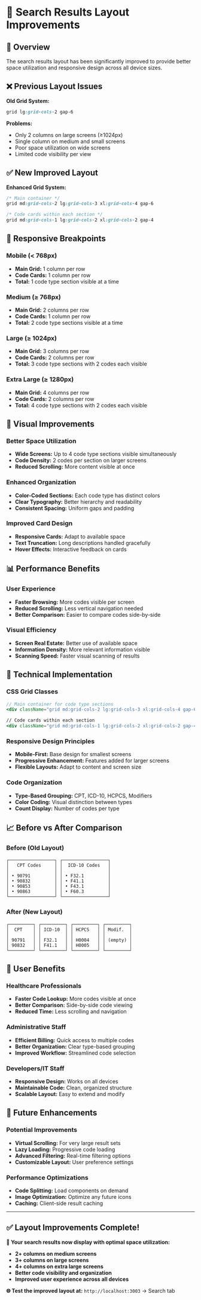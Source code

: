 # 📱 Search Results Layout Improvements

## 🎯 Overview

The search results layout has been significantly improved to provide better space utilization and responsive design across all device sizes.

## ❌ Previous Layout Issues

**Old Grid System:**
```css
grid lg:grid-cols-2 gap-6
```

**Problems:**
- Only 2 columns on large screens (≥1024px)
- Single column on medium and small screens
- Poor space utilization on wide screens
- Limited code visibility per view

## ✅ New Improved Layout

**Enhanced Grid System:**
```css
/* Main container */
grid md:grid-cols-2 lg:grid-cols-3 xl:grid-cols-4 gap-6

/* Code cards within each section */
grid md:grid-cols-1 lg:grid-cols-2 xl:grid-cols-2 gap-4
```

## 📱 Responsive Breakpoints

### **Mobile (< 768px)**
- **Main Grid:** 1 column per row
- **Code Cards:** 1 column per row
- **Total:** 1 code type section visible at a time

### **Medium (≥ 768px)**
- **Main Grid:** 2 columns per row
- **Code Cards:** 1 column per row
- **Total:** 2 code type sections visible at a time

### **Large (≥ 1024px)**
- **Main Grid:** 3 columns per row
- **Code Cards:** 2 columns per row
- **Total:** 3 code type sections with 2 codes each visible

### **Extra Large (≥ 1280px)**
- **Main Grid:** 4 columns per row
- **Code Cards:** 2 columns per row
- **Total:** 4 code type sections with 2 codes each visible

## 🎨 Visual Improvements

### **Better Space Utilization**
- **Wide Screens:** Up to 4 code type sections visible simultaneously
- **Code Density:** 2 codes per section on larger screens
- **Reduced Scrolling:** More content visible at once

### **Enhanced Organization**
- **Color-Coded Sections:** Each code type has distinct colors
- **Clear Typography:** Better hierarchy and readability
- **Consistent Spacing:** Uniform gaps and padding

### **Improved Card Design**
- **Responsive Cards:** Adapt to available space
- **Text Truncation:** Long descriptions handled gracefully
- **Hover Effects:** Interactive feedback on cards

## 📊 Performance Benefits

### **User Experience**
- **Faster Browsing:** More codes visible per screen
- **Reduced Scrolling:** Less vertical navigation needed
- **Better Comparison:** Easier to compare codes side-by-side

### **Visual Efficiency**
- **Screen Real Estate:** Better use of available space
- **Information Density:** More relevant information visible
- **Scanning Speed:** Faster visual scanning of results

## 🔧 Technical Implementation

### **CSS Grid Classes**
```jsx
// Main container for code type sections
<div className="grid md:grid-cols-2 lg:grid-cols-3 xl:grid-cols-4 gap-6">

// Code cards within each section
<div className="grid md:grid-cols-1 lg:grid-cols-2 xl:grid-cols-2 gap-4">
```

### **Responsive Design Principles**
- **Mobile-First:** Base design for smallest screens
- **Progressive Enhancement:** Features added for larger screens
- **Flexible Layouts:** Adapt to content and screen size

### **Code Organization**
- **Type-Based Grouping:** CPT, ICD-10, HCPCS, Modifiers
- **Color Coding:** Visual distinction between types
- **Count Display:** Number of codes per type

## 📈 Before vs After Comparison

### **Before (Old Layout)**
```
┌─────────────────┐ ┌─────────────────┐
│   CPT Codes     │ │  ICD-10 Codes   │
│                 │ │                 │
│ • 90791         │ │ • F32.1         │
│ • 90832         │ │ • F41.1         │
│ • 90853         │ │ • F43.1         │
│ • 90863         │ │ • F60.3         │
└─────────────────┘ └─────────────────┘
```

### **After (New Layout)**
```
┌─────────┐ ┌─────────┐ ┌─────────┐ ┌─────────┐
│  CPT    │ │ ICD-10  │ │ HCPCS   │ │ Modif.  │
│         │ │         │ │         │ │         │
│ 90791   │ │ F32.1   │ │ H0004   │ │ (empty) │
│ 90832   │ │ F41.1   │ │ H0005   │ │         │
└─────────┘ └─────────┘ └─────────┘ └─────────┘
```

## 🎯 User Benefits

### **Healthcare Professionals**
- **Faster Code Lookup:** More codes visible at once
- **Better Comparison:** Side-by-side code viewing
- **Reduced Time:** Less scrolling and navigation

### **Administrative Staff**
- **Efficient Billing:** Quick access to multiple codes
- **Better Organization:** Clear type-based grouping
- **Improved Workflow:** Streamlined code selection

### **Developers/IT Staff**
- **Responsive Design:** Works on all devices
- **Maintainable Code:** Clean, organized structure
- **Scalable Layout:** Easy to extend and modify

## 🚀 Future Enhancements

### **Potential Improvements**
- **Virtual Scrolling:** For very large result sets
- **Lazy Loading:** Progressive code loading
- **Advanced Filtering:** Real-time filtering options
- **Customizable Layout:** User preference settings

### **Performance Optimizations**
- **Code Splitting:** Load components on demand
- **Image Optimization:** Optimize any future icons
- **Caching:** Client-side result caching

---

## ✅ **Layout Improvements Complete!**

**🎉 Your search results now display with optimal space utilization:**

- **2+ columns on medium screens**
- **3+ columns on large screens** 
- **4+ columns on extra large screens**
- **Better code visibility and organization**
- **Improved user experience across all devices**

**🌐 Test the improved layout at:** `http://localhost:3003` → Search tab 